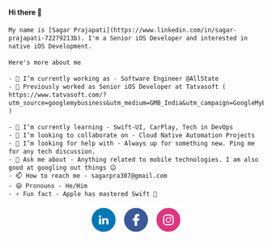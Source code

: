 #### Hi there 👋	
	My name is [Sagar Prajapati](https://www.linkedin.com/in/sagar-prajapati-72279213b). I'm a Senior iOS Developer and interested in native iOS Development.
	
	Here's more about me
	
	- 🔭 I’m currently working as - Software Engineer @AllState
	- 💼 Previously worked as Senior iOS Developer at Tatvasoft ( https://www.tatvasoft.com/?utm_source=googlemybusiness&utm_medium=GMB_India&utm_campaign=GoogleMyBusiness )
  
	- 🌱 I’m currently learning - Swift-UI, CarPlay, Tech in DevOps
	- 👯 I’m looking to collaborate on - Cloud Native Automation Projects
	- 🤔 I’m looking for help with - Always up for something new. Ping me for any tech discussion.
	- 💬 Ask me about - Anything related to mobile technologies. I am also good at googling out things 😉
	- 📫 How to reach me - sagarpra307@gmail.com
	- 😄 Pronouns - He/Him
	- ⚡ Fun fact - Apple has mastered Swift 🙂
	
<p align="center">
<a href="https://www.linkedin.com/in/sagar-prajapati-72279213b"><img src="https://github.com/aritraroy/social-icons/blob/master/linkedin-icon.png?raw=true" width="60"></a>
<a href="https://facebook.com/profile.php?id=100006452966453"><img src="https://github.com/aritraroy/social-icons/blob/master/facebook-icon.png?raw=true" width="60"></a>
<a href="https://instagram.com/i_am_sagar98"><img src="https://github.com/aritraroy/social-icons/blob/master/instagram-icon.png?raw=true" width="60"></a>
</p>
